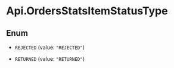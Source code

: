 # Api.OrdersStatsItemStatusType

## Enum


* `REJECTED` (value: `"REJECTED"`)

* `RETURNED` (value: `"RETURNED"`)


